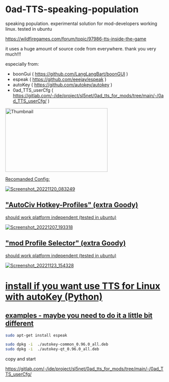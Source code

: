 # 0ad-TTS-speaking-population
speaking population. experimental solution for mod-developers working linux. tested in ubuntu


https://wildfiregames.com/forum/topic/97986-tts-inside-the-game

it uses a huge amount of source code from everywhere. 
thank you very much!!!

especially from:
- boonGui ( https://github.com/LangLangBart/boonGUI )
- espeak ( https://github.com/eeejay/espeak )
- autoKey ( https://github.com/autokey/autokey )
- 0ad_TTS_userCfg ( https://gitlab.com/-/ide/project/sl5net/0ad_tts_for_mods/tree/main/-/0ad_TTS_userCfg/ )

<a href="https://www.youtube.com/watch?v=b_-AXmcDIRs" target="_blank"><img src="http://img.youtube.com/vi/b_-AXmcDIRs/0.jpg" alt="Thumbnail" width="320" height="200" />

Recomanded Config:

![Screenshot_20221120_083249](https://user-images.githubusercontent.com/5634759/202891078-87dd47d1-9448-423e-85f3-2e30cb78146e.jpg)

## "AutoCiv Hotkey-Profiles" (extra Goody)

should work platform independent (tested in ubuntu)

![Screenshot_20221207_193318](https://user-images.githubusercontent.com/5634759/206267063-f26518eb-b162-4e8f-90ee-15634f067fe7.jpg)


## "mod Profile Selector" (extra Goody)

should work platform independent (tested in ubuntu)

![Screenshot_20221123_154328](https://user-images.githubusercontent.com/5634759/203575363-1e24b7b4-af80-4b21-b109-d41c1a5f4fa9.jpg)


# install if you want use TTS for Linux with autoKey (Python)

## examples - maybe you need to do it a little bit different
```sh
sudo apt-get install espeak 

sudo dpkg -i  ./autokey-common_0.96.0_all.deb 
sudo dpkg -i  ./autokey-qt_0.96.0_all.deb
```
copy and start

https://gitlab.com/-/ide/project/sl5net/0ad_tts_for_mods/tree/main/-/0ad_TTS_userCfg/ 

